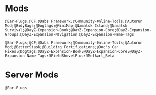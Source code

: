 # Mods

`@Ear-Plugs;@CF;@Dabs Framework;@Community-Online-Tools;@Autorun Mod;@BodyBags;@Dogtags;@MiniMap;@Namalsk Island;@Namalsk Survival;@DayZ-Expansion-Book;@DayZ-Expansion-Core;@DayZ-Expansion-Groups;@DayZ-Expansion-Navigation;@DayZ-Expansion-Name-Tags`

`@Ear-Plugs;@CF;@Dabs Framework;@Community-Online-Tools;@Autorun Mod;@BetterStash;@Building Fortifications;@Doc's Car Fixes;@Dogtags;@DayZ-Expansion-Book;@DayZ-Expansion-Core;@DayZ-Expansion-Name-Tags;@FieldShovelPlus;@Melkart_Beta`

# Server Mods

`@Ear-Plugs`
